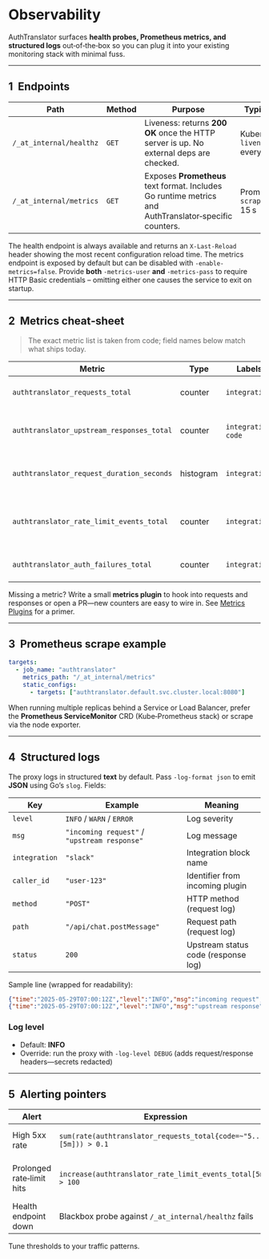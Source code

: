 # Observability

AuthTranslator surfaces **health probes, Prometheus metrics, and structured logs** out‑of‑the‑box so you can plug it into your existing monitoring stack with minimal fuss.

---

## 1  Endpoints

| Path                    | Method | Purpose                                                                                               | Typical probe                         |
| ----------------------- | ------ | ----------------------------------------------------------------------------------------------------- | ------------------------------------- |
| `/_at_internal/healthz` | `GET`  | Liveness: returns **200 OK** once the HTTP server is up. No external deps are checked.                | Kubernetes `livenessProbe` every 10 s |
| `/_at_internal/metrics` | `GET`  | Exposes **Prometheus** text format. Includes Go runtime metrics and AuthTranslator‑specific counters. | Prometheus `scrape_interval` 15 s     |

The health endpoint is always available and returns an `X-Last-Reload` header
showing the most recent configuration reload time. The metrics endpoint is
exposed by default but can be disabled with `-enable-metrics=false`. Provide
**both** `-metrics-user` **and** `-metrics-pass` to require HTTP Basic
credentials – omitting either one causes the service to exit on startup.

---

## 2  Metrics cheat‑sheet

> The exact metric list is taken from code; field names below match what ships today.

| Metric                                    | Type      | Labels                | Description                                      |
| ----------------------------------------- | --------- | --------------------- | ------------------------------------------------ |
| `authtranslator_requests_total`           | counter   | `integration`         | Total requests processed per integration.        |
| `authtranslator_upstream_responses_total` | counter   | `integration`, `code` | HTTP status codes returned by upstreams.         |
| `authtranslator_request_duration_seconds` | histogram | `integration`         | Histogram of upstream request latency.           |
| `authtranslator_rate_limit_events_total`  | counter   | `integration`         | Incremented when a request is rejected with 429. |
| `authtranslator_auth_failures_total`      | counter   | `integration`         | Authentication plugin failures.                  |

Missing a metric? Write a small **metrics plugin** to hook into requests and responses or open a PR—new counters are easy to wire in. See [Metrics Plugins](metrics-plugins.md) for a primer.

---

## 3  Prometheus scrape example

```yaml
targets:
  - job_name: "authtranslator"
    metrics_path: "/_at_internal/metrics"
    static_configs:
      - targets: ["authtranslator.default.svc.cluster.local:8080"]
```

When running multiple replicas behind a Service or Load Balancer, prefer the **Prometheus ServiceMonitor** CRD (Kube‑Prometheus stack) or scrape via the node exporter.

---

## 4  Structured logs

The proxy logs in structured **text** by default. Pass
`-log-format json` to emit **JSON** using Go’s `slog`. Fields:

| Key           | Example                                      | Meaning                             |
| ------------- | -------------------------------------------- | ----------------------------------- |
| `level`       | `INFO` / `WARN` / `ERROR`                    | Log severity                        |
| `msg`         | `"incoming request"` / `"upstream response"` | Log message                         |
| `integration` | `"slack"`                                    | Integration block name              |
| `caller_id`   | `"user-123"`                                 | Identifier from incoming plugin     |
| `method`      | `"POST"`                                     | HTTP method (request log)           |
| `path`        | `"/api/chat.postMessage"`                    | Request path (request log)          |
| `status`      | `200`                                        | Upstream status code (response log) |

Sample line (wrapped for readability):

```json
{"time":"2025-05-29T07:00:12Z","level":"INFO","msg":"incoming request","method":"POST","integration":"slack","path":"/api/chat.postMessage","caller_id":"user-123"}
{"time":"2025-05-29T07:00:12Z","level":"INFO","msg":"upstream response","integration":"slack","status":200}
```

### Log level

- Default: **INFO**
- Override: run the proxy with `-log-level DEBUG` (adds request/response headers—secrets redacted)

---

## 5  Alerting pointers

| Alert                     | Expression                                                        | Rationale                        |
| ------------------------- | ----------------------------------------------------------------- | -------------------------------- |
| High 5xx rate             | `sum(rate(authtranslator_requests_total{code=~"5.."}[5m])) > 0.1` | Upstream failures or mis‑config. |
| Prolonged rate‑limit hits | `increase(authtranslator_rate_limit_events_total[5m]) > 100`      | Callers need higher quota.       |
| Health endpoint down      | Blackbox probe against `/_at_internal/healthz` fails              | Pod crash or network break.      |

Tune thresholds to your traffic patterns.
